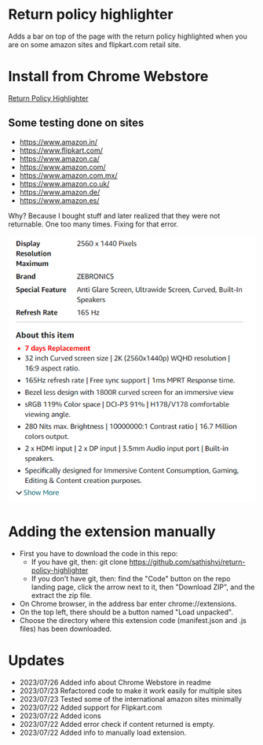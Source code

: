 # Return policy highlighter

Adds a bar on top of the page with the return policy highlighted when you are on some amazon sites and flipkart.com retail site.

# Install from Chrome Webstore

[Return Policy Highlighter](https://chrome.google.com/webstore/detail/return-policy-highlighter/bbakinkejohnjcipiccmjlhnmaeecckg)

## Some testing done on sites

- https://www.amazon.in/
- https://www.flipkart.com/
- https://www.amazon.ca/
- https://www.amazon.com/
- https://www.amazon.com.mx/
- https://www.amazon.co.uk/
- https://www.amazon.de/
- https://www.amazon.es/

Why?
Because I bought stuff and later realized that they were not returnable. One too many times. Fixing for that error.

![Screenshot](screenshot.png)

# Adding the extension manually

- First you have to download the code in this repo:
  - If you have git, then: git clone https://github.com/sathishvj/return-policy-highlighter
  - If you don't have git, then: find the "Code" button on the repo landing page, click the arrow next to it, then "Download ZIP", and the extract the zip file.
- On Chrome browser, in the address bar enter chrome://extensions.
- On the top left, there should be a button named "Load unpacked".
- Choose the directory where this extension code (manifest.json and .js files) has been downloaded.

# Updates

- 2023/07/26 Added info about Chrome Webstore in readme
- 2023/07/23 Refactored code to make it work easily for multiple sites
- 2023/07/23 Tested some of the international amazon sites minimally
- 2023/07/22 Added support for Flipkart.com
- 2023/07/22 Added icons
- 2023/07/22 Added error check if content returned is empty.
- 2023/07/22 Added info to manually load extension.
